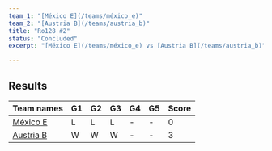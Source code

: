 ```yaml
---
team_1: "[México E](/teams/méxico_e)"
team_2: "[Austria B](/teams/austria_b)"
title: "Ro128 #2"
status: "Concluded"
excerpt: "[México E](/teams/méxico_e) vs [Austria B](/teams/austria_b)"

---
```

## Results

| Team names | G1 | G2 | G3 | G4 | G5 | Score |
| -- | -- | -- | -- | -- | -- | -- |
| [México E](/teams/méxico_e) | L | L | L | - | - | 0 |
| [Austria B](/teams/austria_b) | W | W | W | - | - | 3 |
